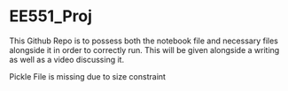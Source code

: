 # EE551_Proj

This Github Repo is to possess both the notebook file and necessary files alongside it in order to correctly run. This will be given alongside a writing as well as a video discussing it.

Pickle File is missing due to size constraint
